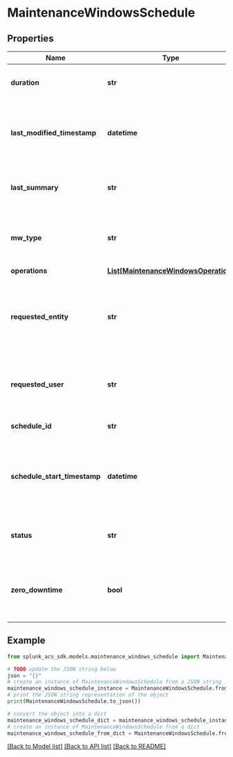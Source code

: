 # MaintenanceWindowsSchedule


## Properties

Name | Type | Description | Notes
------------ | ------------- | ------------- | -------------
**duration** | **str** | The duration of the maintenance window. | 
**last_modified_timestamp** | **datetime** | Time at which the maintenance window was last modified. Format is RFC3339. | 
**last_summary** | **str** | The summary or reason for the maintenance. | [optional] 
**mw_type** | **str** | The type of upgrade performed in the maintenance window. | 
**operations** | [**List[MaintenanceWindowsOperation]**](MaintenanceWindowsOperation.md) |  | [optional] 
**requested_entity** | **str** | The entity which requested the maintenance window, either the customer or Splunk. | 
**requested_user** | **str** | The user who requested the maintenance window. | [optional] 
**schedule_id** | **str** | UUID of the maintenance window. | 
**schedule_start_timestamp** | **datetime** | Time at which the maintenance window is scheduled to begin. Format is RFC3339. | 
**status** | **str** | The status of the maintenance window schedule. | 
**zero_downtime** | **bool** | True if the maintenance window will have no impact on the uptime of the stack. | 

## Example

```python
from splunk_acs_sdk.models.maintenance_windows_schedule import MaintenanceWindowsSchedule

# TODO update the JSON string below
json = "{}"
# create an instance of MaintenanceWindowsSchedule from a JSON string
maintenance_windows_schedule_instance = MaintenanceWindowsSchedule.from_json(json)
# print the JSON string representation of the object
print(MaintenanceWindowsSchedule.to_json())

# convert the object into a dict
maintenance_windows_schedule_dict = maintenance_windows_schedule_instance.to_dict()
# create an instance of MaintenanceWindowsSchedule from a dict
maintenance_windows_schedule_from_dict = MaintenanceWindowsSchedule.from_dict(maintenance_windows_schedule_dict)
```
[[Back to Model list]](../README.md#documentation-for-models) [[Back to API list]](../README.md#documentation-for-api-endpoints) [[Back to README]](../README.md)



